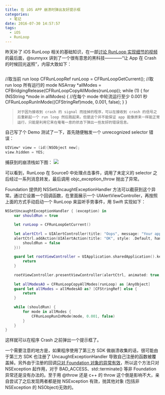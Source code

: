 ```yaml
---
title: 在 iOS APP 崩溃时弹出友好提示框
categories:
  - 笔记
date: 2016-07-30 14:57:57
tags:
  - iOS
  - RunLoop
---
```


昨天补了 iOS RunLoop 相关的基础知识，在一部[讨论 RunLoop 实现细节的视频](http://v.youku.com/v_show/id_XODgxODkzODI0.html)的最后面，@sunnyxx 讲到了一个很有意思的黑科技————“让 App 在 Crash 的时候回光返照”，内容大致如下：

> ```objectivec
//取当前 run loop
CFRunLoopRef runLoop = CFRunLoopGetCurrent();
//取 run loop 所有运行的 mode
NSArray *allModes = CFBridgingRelease(CFRunLoopCopyAllModes(runLoop));
while (1) {
    for (NSString *mode in allModes) {
    //在每个 mode 中轮流运行至少 0.001 秒
        CFRunLoopRunInMode((CFStringRef)mode, 0.001, false);
    }
}
> ```
> 对于因为接收到 crash 的 signal 而挂掉的程序，可以在接收到 crash 的信号之后重新起一个 run loop 然后跑起来。但是这个并不能保证 app 能像原来一样能正常运行，只能是利用它来在奄奄一息的状态下弹出一些友好的错误信息。

<!-- more -->

自己写了个 Demo 测试了一下，首先随便触发一个 unrecognized selector 错误：

```objectivec
UIView* view = (id)[NSObject new];
view.hidden = YES;
```

捕获到的崩溃栈如下图：
![](/images/14698640741585.jpg)

可以看到，RunLoop 在 Source0 中处理点击事件，调用了未定义的 selector 之后经过一系列消息转发，最后调用 objc_exception_throw 抛出了异常。

Foundation 提供的 NSSetUncaughtExceptionHandler 方法可以截获到这个异常。通过它设置一个回调函数，在里面展示一个 UIAlertViewController，再按照上面的方式手动启动一个 RunLoop 来监听手势事件，用 Swift 实现如下：

```swift
NSSetUncaughtExceptionHandler { (exception) in
    var shouldRun = true
    
    let runLoop = CFRunLoopGetCurrent()
    
    let alertCtrl = UIAlertController(title: "Oops", message: "Your app crashed! OAO", preferredStyle: .Alert)
    alertCtrl.addAction(UIAlertAction(title: "OK", style: .Default, handler: { (_) in
        shouldRun = false
    }))
    
    guard let rootViewController = UIApplication.sharedApplication().keyWindow?.rootViewController else {
        return
    }
    
    rootViewController.presentViewController(alertCtrl, animated: true, completion: nil)
    
    let allModesAO = CFRunLoopCopyAllModes(runLoop) as [AnyObject]
    guard let allModes = allModesAO as? [CFStringRef] else {
        return
    }
    
    while (shouldRun) {
        for mode in allModes {
            CFRunLoopRunInMode(mode, 0.001, false)
        }
    }
}
```

这样就可以在程序 Crash 之前弹出一个提示框了。

一个需要注意的地方是，如果程序使用了第三方 SDK 做崩溃收集的话，很可能由于第三方 SDK 也注册了 UncaughtExceptionHandler 导致自己注册的函数被覆盖掉。另外由于注册的回调[只对 Foundation 对象的异常有效](https://github.com/opensource-apple/objc4/blob/cd5e62a5597ea7a31dccef089317abb3a661c154/runtime/objc-exception.mm#L673-L682)，所以这个方法只对 NSException 起作用，对于 BAD_ACCESS、std::terminate() 等非 Foundation 异常还是没有办法的。至于用 @throw 还是 c++ 的 throw 这个倒是影响不大，亲自尝试了之后发现两者都是抛 NSException 有效，抛其他对象 (包括非 NSException 的 NSObject)无效的。


